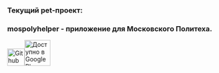 ### Текущий pet-проект:
### mospolyhelper - приложение для Московского Политеха.
<a href="https://github.com/mospolyhelper"><img alt="Github" src="https://img.shields.io/badge/-Github-181717?style=for-the-badge&logo=GitHub&logoColor=white" height="40" /></a><a href='https://play.google.com/store/apps/details?id=com.mospolytech.mospolyhelper&pcampaignid=pcampaignidMKT-Other-global-all-co-prtnr-py-PartBadge-Mar2515-1'><img alt='Доступно в Google Play' src='https://play.google.com/intl/en_us/badges/static/images/badges/ru_badge_web_generic.png' height="60"/></a>
